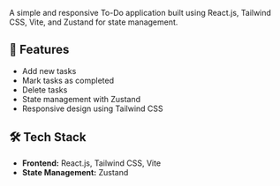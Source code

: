 A simple and responsive To-Do application built using React.js, Tailwind CSS, Vite, and Zustand for state management.

## 🚀 Features
- Add new tasks
- Mark tasks as completed
- Delete tasks
- State management with Zustand
- Responsive design using Tailwind CSS

## 🛠 Tech Stack
- **Frontend:** React.js, Tailwind CSS, Vite
- **State Management:** Zustand
